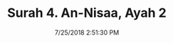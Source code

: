 ---
title       : "Surah 4. An-Nisaa, Ayah 2"
date        : 7/25/2018 2:51:30 PM
draft       : false
type        : "quran"
layout      : "compare"
BookCode    : "CMP"
SurahNumber : "4"
AyahNumber  : "2"
TotalAyah   : "176"
---